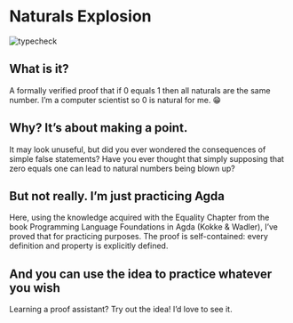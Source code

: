 # Naturals Explosion

![typecheck](https://github.com/mayconamaro/natural-explosion/workflows/typecheck/badge.svg?event=push)

## What is it?
A formally verified proof that if 0 equals 1 then all naturals are the same number. I’m a computer scientist so 0 is natural for me. 😁

## Why? It’s about making a point.
It may look unuseful, but did you ever wondered the consequences of simple false statements?
Have you ever thought that simply supposing that zero equals one can lead to natural numbers being blown up?

## But not really. I’m just practicing Agda
Here, using the knowledge acquired with the Equality Chapter from the book Programming Language Foundations in Agda (Kokke & Wadler), I’ve proved that for practicing purposes. The proof is self-contained: every definition and property is explicitly defined.

## And you can use the idea to practice whatever you wish
Learning a proof assistant? Try out the idea! I’d love to see it.
